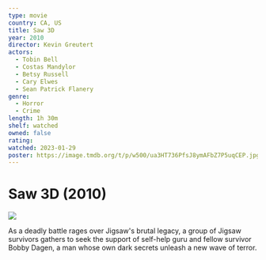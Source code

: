 ```yaml
---
type: movie
country: CA, US
title: Saw 3D
year: 2010
director: Kevin Greutert
actors:
  - Tobin Bell
  - Costas Mandylor
  - Betsy Russell
  - Cary Elwes
  - Sean Patrick Flanery
genre:
  - Horror
  - Crime
length: 1h 30m
shelf: watched
owned: false
rating:
watched: 2023-01-29
poster: https://image.tmdb.org/t/p/w500/ua3HT736PfsJ8ymAFbZ7P5uqCEP.jpg
---
```


# Saw 3D (2010)

![](https://image.tmdb.org/t/p/w500/ua3HT736PfsJ8ymAFbZ7P5uqCEP.jpg)

As a deadly battle rages over Jigsaw's brutal legacy, a group of Jigsaw survivors gathers to seek the support of self-help guru and fellow survivor Bobby Dagen, a man whose own dark secrets unleash a new wave of terror.